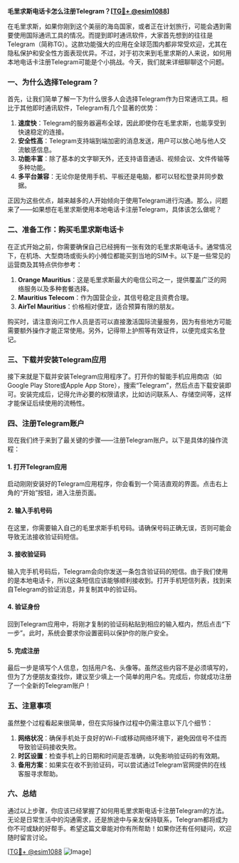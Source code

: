 **毛里求斯电话卡怎么注册Telegram？[[TG💪+ @esim1088](https://t.me/s/esim1088)]**

在毛里求斯，如果你刚到这个美丽的海岛国家，或者正在计划旅行，可能会遇到需要使用国际通讯工具的情况。而提到即时通讯软件，大家首先想到的往往是Telegram（简称TG）。这款功能强大的应用在全球范围内都非常受欢迎，尤其在隐私保护和安全性方面表现优异。不过，对于初次来到毛里求斯的人来说，如何用本地电话卡注册Telegram可能是个小挑战。今天，我们就来详细聊聊这个问题。

### 一、为什么选择Telegram？

首先，让我们简单了解一下为什么很多人会选择Telegram作为日常通讯工具。相比于其他即时通讯软件，Telegram有几个显著的优势：

1. **速度快**：Telegram的服务器遍布全球，因此即使你在毛里求斯，也能享受到快速稳定的连接。
2. **安全性高**：Telegram支持端到端加密的消息发送，用户可以放心地与他人交流敏感信息。
3. **功能丰富**：除了基本的文字聊天外，还支持语音通话、视频会议、文件传输等多种功能。
4. **多平台兼容**：无论你是使用手机、平板还是电脑，都可以轻松登录并同步数据。

正因为这些优点，越来越多的人开始倾向于使用Telegram进行沟通。那么，问题来了——如果想在毛里求斯使用本地电话卡注册Telegram，具体该怎么做呢？

### 二、准备工作：购买毛里求斯电话卡

在正式开始之前，你需要确保自己已经拥有一张有效的毛里求斯电话卡。通常情况下，在机场、大型商场或街头的小摊位都能买到当地的SIM卡。以下是一些常见的运营商及其特点供你参考：

1. **Orange Mauritius**：这是毛里求斯最大的电信公司之一，提供覆盖广泛的网络服务以及多种套餐选择。
2. **Mauritius Telecom**：作为国营企业，其信号稳定且资费合理。
3. **AirTel Mauritius**：价格相对便宜，适合预算有限的朋友。

购买时，请注意询问工作人员是否可以直接激活国际流量服务，因为有些地方可能需要额外操作才能正常使用。另外，记得带上护照等有效证件，以便完成实名登记。

### 三、下载并安装Telegram应用

接下来就是下载并安装Telegram应用程序了。打开你的智能手机应用商店（如Google Play Store或Apple App Store），搜索“Telegram”，然后点击下载安装即可。安装完成后，记得允许必要的权限请求，比如访问联系人、存储空间等，这样才能保证后续使用的流畅性。

### 四、注册Telegram账户

现在我们终于来到了最关键的步骤——注册Telegram账户。以下是具体的操作流程：

#### 1. 打开Telegram应用
启动刚刚安装好的Telegram应用程序，你会看到一个简洁直观的界面。点击右上角的“开始”按钮，进入注册页面。

#### 2. 输入手机号码
在这里，你需要输入自己的毛里求斯手机号码。请确保号码正确无误，否则可能会导致无法接收验证码短信。

#### 3. 接收验证码
输入完手机号码后，Telegram会向你发送一条包含验证码的短信。由于我们使用的是本地电话卡，所以这条短信应该能够顺利接收到。打开手机短信列表，找到来自Telegram的验证消息，并复制其中的验证码。

#### 4. 验证身份
回到Telegram应用中，将刚才复制的验证码粘贴到相应的输入框内，然后点击“下一步”。此时，系统会要求你设置密码以保护你的账户安全。

#### 5. 完成注册
最后一步是填写个人信息，包括用户名、头像等。虽然这些内容不是必须填写的，但为了方便朋友查找你，建议至少填上一个简单的用户名。完成后，你就成功注册了一个全新的Telegram账户！

### 五、注意事项

虽然整个过程看起来很简单，但在实际操作过程中仍需注意以下几个细节：

1. **网络状况**：确保手机处于良好的Wi-Fi或移动网络环境下，避免因信号不佳而导致验证码接收失败。
2. **时区设置**：检查手机上的日期和时间是否准确，以免影响验证码的有效期。
3. **备用方案**：如果实在收不到验证码，可以尝试通过Telegram官网提供的在线客服寻求帮助。

### 六、总结

通过以上步骤，你应该已经掌握了如何用毛里求斯电话卡注册Telegram的方法。无论是日常生活中的沟通需求，还是旅途中与亲友保持联系，Telegram都将成为你不可或缺的好帮手。希望这篇文章能对你有所帮助！如果你还有任何疑问，欢迎随时留言讨论。

[[TG💪+ @esim1088](https://t.me/s/esim1088) ![Image](https://i.postimg.cc/4NQfJmqS/Snipaste-2025-05-13-00-14-12.png)]